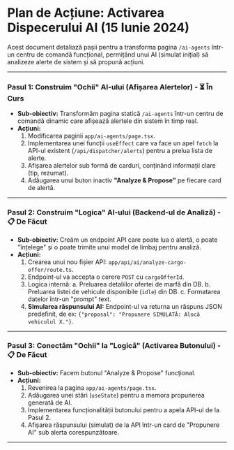 # Plan de Acțiune: Activarea Dispecerului AI (15 Iunie 2024)

Acest document detaliază pașii pentru a transforma pagina `/ai-agents` într-un centru de comandă funcțional, permițând unui AI (simulat inițial) să analizeze alerte de sistem și să propună acțiuni.

---

### **Pasul 1: Construim "Ochii" AI-ului (Afișarea Alertelor)** - ⏳ **În Curs**

*   **Sub-obiectiv:** Transformăm pagina statică `/ai-agents` într-un centru de comandă dinamic care afișează alertele din sistem în timp real.
*   **Acțiuni:**
    1.  Modificarea paginii `app/ai-agents/page.tsx`.
    2.  Implementarea unei funcții `useEffect` care va face un apel `fetch` la API-ul existent (`/api/dispatcher/alerts`) pentru a prelua lista de alerte.
    3.  Afișarea alertelor sub formă de carduri, conținând informații clare (tip, rezumat).
    4.  Adăugarea unui buton inactiv **"Analyze & Propose"** pe fiecare card de alertă.

---

### **Pasul 2: Construim "Logica" AI-ului (Backend-ul de Analiză)** - 📋 **De Făcut**

*   **Sub-obiectiv:** Creăm un endpoint API care poate lua o alertă, o poate "înțelege" și o poate trimite unui model de limbaj pentru analiză.
*   **Acțiuni:**
    1.  Crearea unui nou fișier API: `app/api/ai/analyze-cargo-offer/route.ts`.
    2.  Endpoint-ul va accepta o cerere `POST` cu `cargoOfferId`.
    3.  Logica internă:
        a. Preluarea detaliilor ofertei de marfă din DB.
        b. Preluarea listei de vehicule disponibile (`idle`) din DB.
        c. Formatarea datelor într-un "prompt" text.
    4.  **Simularea răspunsului AI:** Endpoint-ul va returna un răspuns JSON predefinit, de ex: `{"proposal": "Propunere SIMULATĂ: Alocă vehiculul X."}`.

---

### **Pasul 3: Conectăm "Ochii" la "Logică" (Activarea Butonului)** - 📋 **De Făcut**

*   **Sub-obiectiv:** Facem butonul "Analyze & Propose" funcțional.
*   **Acțiuni:**
    1.  Revenirea la pagina `app/ai-agents/page.tsx`.
    2.  Adăugarea unei stări (`useState`) pentru a memora propunerea generată de AI.
    3.  Implementarea funcționalității butonului pentru a apela API-ul de la Pasul 2.
    4.  Afișarea răspunsului (simulat) de la API într-un card de "Propunere AI" sub alerta corespunzătoare.

--- 